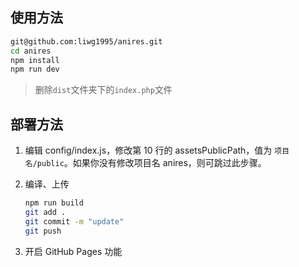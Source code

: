 
## 使用方法

``` bash
git@github.com:liwg1995/anires.git
cd anires
npm install
npm run dev
```
> 删除`dist`文件夹下的`index.php`文件

## 部署方法


1. 编辑 config/index.js，修改第 10 行的 assetsPublicPath，值为 `项目名/public`。如果你没有修改项目名 anires，则可跳过此步骤。

2. 编译、上传
    ``` bash
    npm run build
    git add .
    git commit -m "update"
    git push
    ```

3. 开启 GitHub Pages 功能

